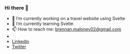 ### Hi there 👋

- 🔭 I’m currently working on a travel website using Svelte
- 🌱 I’m currently learning Svelte
- 📫 How to reach me: brennan.maloney02@gmail.com
- 
- [Linkedin](https://www.linkedin.com/in/brennanmaloney)
- [Twitter](https://twitter.com/_brennanmaloney)


<!--
**brennmaloney/brennmaloney** is a ✨ _special_ ✨ repository because its `README.md` (this file) appears on your GitHub profile.

Here are some ideas to get you started:

- 🔭 I’m currently working on ...
- 🌱 I’m currently learning ...
- 👯 I’m looking to collaborate on ...
- 🤔 I’m looking for help with ...
- 💬 Ask me about ...
- 📫 How to reach me: ...
- 😄 Pronouns: ...
- ⚡ Fun fact: ...
-->
